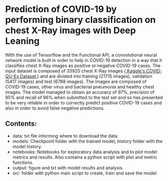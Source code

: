 # Prediction of COVID-19 by performing binary classification on chest X-Ray images with Deep Leaning

WIth the use of Tensorflow and the Functional API, a convolutional neural network model is built in order to help in COVID-19 detection in a way that it classifies chest X-Ray images as positive or negative COVID-19 cases. The input dataset is composed of 33920 chest X-Ray images (<a href="https://www.kaggle.com/datasets/anasmohammedtahir/covidqu"> Kaggle's COVID-QU-Ex Dataset </a>) and are divided into training (21715 images), validation (5417 images) and test (6788 images). The images are composed of COVID-19 cases, other virus and bacterial pneumonia and healthy chest images. The model managed to obtain an accuracy of 97%, precision of 95% and recall of 96% when submitted to the test set and so has presented to be very reliable in order to correctly predict positive COVID-19 cases and also in order to avoid false negative predictions.

## Contents:
* data: txt file informing where to download the data.
* models: Checkpoint folder with the trained model, history folder with the model history.
* notebooks: Notebooks for exploratory data analysis and to plot model metrics and results. Also contains a python script with plot and metric functions.
* output: figure and txt with model results and analysis.
* src: folder with python main script to create, train and save the model.
